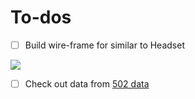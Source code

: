 To-dos
==============

- [ ] Build wire-frame for similar to Headset 

![](figs/headset-example.png)

- [ ] Check out data from [502 data](https://502data.com/)
